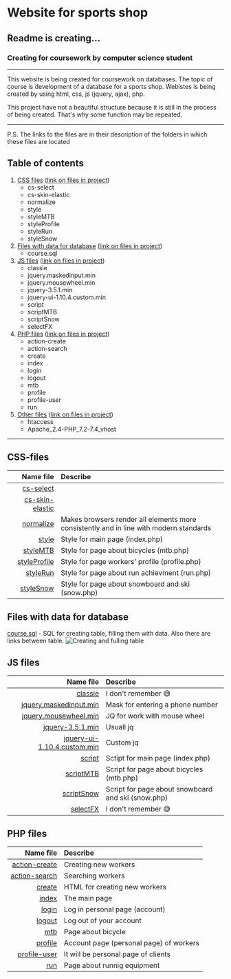 # Website for sports shop
## Readme is creating...
### Creating for coursework by computer science student

________
This website is being created for coursework on databases. The topic of course is development of a database for a sports shop. Webistes is being created by using html, css, js (jquery, ajax), php.

This project have not a beautiful structure because it is still in the process of being created. That's why some function may be repeated. 
________
P.S. The links to the files are in their description of the folders in which these files are located

## Table of contents
1. [CSS files](#css) ([link on files in project](css))
    * cs-select
    * cs-skin-elastic
    * normalize
    * style
    * styleMTB
    * styleProfile
    * styleRun
    * styleSnow
2. [Files with data for database](#data) ([link on files in project](data))
    * course.sql
3. [JS files](#js) ([link on files in project](js))
    * classie
    * jquery.maskedinput.min
    * jquery.mousewheel.min
    * jquery-3.5.1.min
    * jquery-ui-1.10.4.custom.min
    * script
    * scriptMTB
    * scriptSnow
    * selectFX
4. [PHP files](#php) ([link on files in project](https://github.com/AndreyBI/sport-shop))
    * action-create
    * action-search
    * create
    * index
    * login
    * logout
    * mtb
    * profile
    * profile-user
    * run
5. [Other files](#other) ([link on files in project](https://github.com/AndreyBI/sport-shop))
    * htaccess
    * Apache_2.4-PHP_7.2-7.4_vhost
________

## <a id="css"> CSS-files </a>
| Name file                                    | Describe                                                                                 |
|---------------------------------------------:|:-----------------------------------------------------------------------------------------|
| [cs-select](css/cs-select.css)               |
| [cs-skin-elastic](css/cs-skin-elastic.css)   |
| [normalize](css/normalize.css)               | Makes browsers render all elements more consistently and in line with modern standards   |
| [style](css/style.css)                       | Style for main page (index.php)                                                          |
| [styleMTB](css/styleMTB.css)                 | Style for page about bicycles (mtb.php)                                                  |
| [styleProfile](css/styleProfile.css)         | Style for page workers' profile (profile.php)                                            |
| [styleRun](css/styleRun.css)                 | Style for page about run achievment (run.php)                                            |
| [styleSnow](css/styleSnow.css)               | Style for page about snowboard and ski (snow.php)                                        |

## <a id="data"> Files with data for database </a>
[course.sql](data/course.sql) - SQL for creating table, filling them with data. Also there are links between table.
![Creating and fulling table](https://user-images.githubusercontent.com/70945623/154664835-cac25388-d6fc-4c0d-a2cb-7df994268a8f.png)

## <a id="js"> JS files </a>
| Name file                                                          | Describe                                            |
|-------------------------------------------------------------------:|:----------------------------------------------------|
| [classie](js/classie.js)                                           | I don't remember :sweat_smile:                      |
| [jquery.maskedinput.min](js/jquery.maskedinput.min.js)             | Mask for entering a phone number                    |
| [jquery.mousewheel.min](js/jquery.mousewheel.min.js)               | JQ for work with mouse wheel                        |
| [jquery-3.5.1.min](js/jquery-3.5.1.min.js)                         | Usuall jq                                           |
| [jquery-ui-1.10.4.custom.min](js/jquery-ui-1.10.4.custom.min.js)   | Custom jq                                           |
| [script](js/script.js)                                             | Sctipt for main page (index.php)                    |
| [scriptMTB](js/scriptMTB.js)                                       | Script for page about bicycles (mtb.php)            |
| [scriptSnow](js/scriptSnow.js)                                     | Script for page about snowboard and ski (snow.php)  |
| [selectFX](js/selectFX.js)                                         | I don't remember :sweat_smile:                      |

## <a id="php"> PHP files </a>
| Name file                                                                            | Describe                                            |
|-------------------------------------------------------------------------------------:|:----------------------------------------------------|
| [action-create](https://github.com/AndreyBI/sport-shop/blob/main/action-create.php)  | Creating new workers 
| [action-search](https://github.com/AndreyBI/sport-shop/blob/main/action-search.php)  | Searching workers
| [create](https://github.com/AndreyBI/sport-shop/blob/main/create.php)                | HTML for creating new workers
| [index](https://github.com/AndreyBI/sport-shop/blob/main/index.php)                  | The main page
| [login](https://github.com/AndreyBI/sport-shop/blob/main/login.php)                  | Log in personal page (account)
| [logout](https://github.com/AndreyBI/sport-shop/blob/main/logout.php)                | Log out of your account
| [mtb](https://github.com/AndreyBI/sport-shop/blob/main/mtb.php)                      | Page about bicycle
| [profile](https://github.com/AndreyBI/sport-shop/blob/main/profile.php)              | Account page (personal page) of workers
| [profile-user](https://github.com/AndreyBI/sport-shop/blob/profile-user.php)         | It will be personal page of clients
| [run](https://github.com/AndreyBI/sport-shop/blob/main/run.php)                      | Page about runnig equipment
